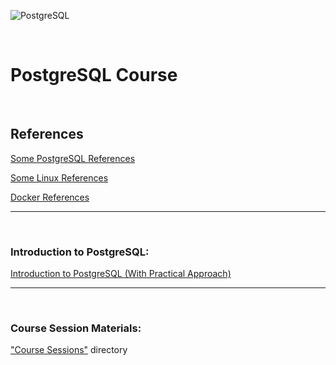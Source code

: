 
![PostgreSQL](https://img.shields.io/badge/PostgreSQL-Course-blue?logo=postgresql&logoSize=auto&labelColor=ffffff)


<br/>

# PostgreSQL Course

<br/>

## References

[Some PostgreSQL References](./some%20postgresql%20references.md)

[Some Linux References](./some%20linux%20references.md)

[Docker References](./dockerreferences.md)



---

<br/>

### Introduction to PostgreSQL:

[Introduction to PostgreSQL (With Practical Approach)](Introduction%20to%20PostgreSQL%20(With%20Practical%20Approach)/README.md)



---

<br/>

### Course Session Materials:

["Course Sessions"](Course%20Sessions) directory


<!-- ---

### [•  Part I: Install and Configure PostgreSQL for pgPool ](./Part%20I%20Install%20and%20Configure%20PostgreSQL%20for%20pgPool.md)

---

### [•  Part II: Install and Configure pgPool ](./Part%20II%20Install%20and%20Configure%20pgPool.md)

---

### [•  Part III: pgPool scripts ](./Part%20III%20pgPool%20scripts.md)

---

### [•  Part IV: Fix some glitches for Ubuntu](./Part%20IV%20fix%20some%20glitches%20for%20Ubuntu.md)

---

### [•  Part V: pgpool command, pcp, pgpool admin commands ](./Part%20V%20pgpool%20command%2C%20pcp%2C%20pgpool%20admin%20commands.md)

--- 

### [•  Part VI: Finish up, simulations, tests, notes ](./Part%20VI%20Finish%20up%2C%20simulations%2C%20tests%2C%20notes.md)
 -->